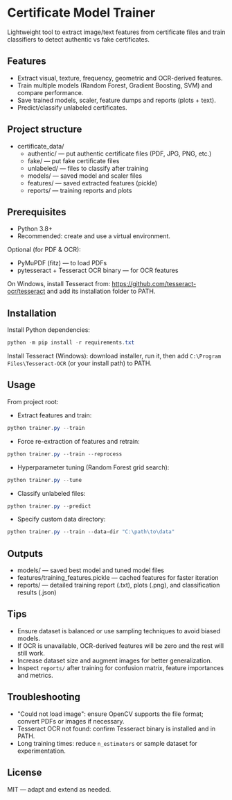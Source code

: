 # Certificate Model Trainer

Lightweight tool to extract image/text features from certificate files and train classifiers to detect authentic vs fake certificates.

## Features
- Extract visual, texture, frequency, geometric and OCR-derived features.
- Train multiple models (Random Forest, Gradient Boosting, SVM) and compare performance.
- Save trained models, scaler, feature dumps and reports (plots + text).
- Predict/classify unlabeled certificates.

## Project structure
- certificate_data/
  - authentic/      — put authentic certificate files (PDF, JPG, PNG, etc.)
  - fake/           — put fake certificate files
  - unlabeled/      — files to classify after training
  - models/         — saved model and scaler files
  - features/       — saved extracted features (pickle)
  - reports/        — training reports and plots

## Prerequisites
- Python 3.8+
- Recommended: create and use a virtual environment.

Optional (for PDF & OCR):
- PyMuPDF (fitz) — to load PDFs
- pytesseract + Tesseract OCR binary — for OCR features

On Windows, install Tesseract from: https://github.com/tesseract-ocr/tesseract and add its installation folder to PATH.

## Installation
Install Python dependencies:
```powershell
python -m pip install -r requirements.txt
```

Install Tesseract (Windows): download installer, run it, then add `C:\Program Files\Tesseract-OCR` (or your install path) to PATH.

## Usage
From project root:

- Extract features and train:
```powershell
python trainer.py --train
```

- Force re-extraction of features and retrain:
```powershell
python trainer.py --train --reprocess
```

- Hyperparameter tuning (Random Forest grid search):
```powershell
python trainer.py --tune
```

- Classify unlabeled files:
```powershell
python trainer.py --predict
```

- Specify custom data directory:
```powershell
python trainer.py --train --data-dir "C:\path\to\data"
```

## Outputs
- models/ — saved best model and tuned model files
- features/training_features.pickle — cached features for faster iteration
- reports/ — detailed training report (.txt), plots (.png), and classification results (.json)

## Tips
- Ensure dataset is balanced or use sampling techniques to avoid biased models.
- If OCR is unavailable, OCR-derived features will be zero and the rest will still work.
- Increase dataset size and augment images for better generalization.
- Inspect `reports/` after training for confusion matrix, feature importances and metrics.

## Troubleshooting
- "Could not load image": ensure OpenCV supports the file format; convert PDFs or images if necessary.
- Tesseract OCR not found: confirm Tesseract binary is installed and in PATH.
- Long training times: reduce `n_estimators` or sample dataset for experimentation.

## License
MIT — adapt and extend as needed.
